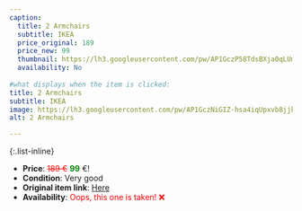 ```yaml
---
caption:
  title: 2 Armchairs
  subtitle: IKEA
  price_original: 189
  price_new: 99
  thumbnail: https://lh3.googleusercontent.com/pw/AP1GczP58TdsBXja0qLUmpkXvC0lZUlpFU3ibp_oIcPrZN4UUKODQN6PdGF3se4xaZlI52Czn2keV1fDEbrT2JPPI-pqtOJY_USFYy-Q2caJbqJdMVi-qZEDlTAnMIif_KJbbRWby5FUZ351zdtZUW5hwPKIIg=w1220-h1626-s-no-gm?authuser=0
  availability: No
  
#what displays when the item is clicked:
title: 2 Armchairs
subtitle: IKEA
image: https://lh3.googleusercontent.com/pw/AP1GczNiGIZ-hsa4iqUpxvb8jjks7Dm41nInCW6qTW2CqYk7h-VTRyeoBlNEKHt6pUqJDXmHYALl0nIWOH--fVCTXFKWUejxdvZLC_XjtKSebNnpQcwgK7rc__eybzoJ0bK1GJY1sy3I1fB_ecdbwYK25Z0i9Q=w1220-h1626-s-no-gm?authuser=0
alt: 2 Armchairs

---
```

{:.list-inline} 
- **Price**: <span style="color:red"><del>189 €</del></span> <span style="color:green">**99**</span> €!
- **Condition**: Very good
- **Original item link**: [Here](https://www.ikea.com/de/de/images/products/koarp-bezug-sessel-gunnared-beige__0522280_pe643185_s2.jpg)
- **Availability**: <span style='color:red'>Oops, this one is taken! ❌</span>
